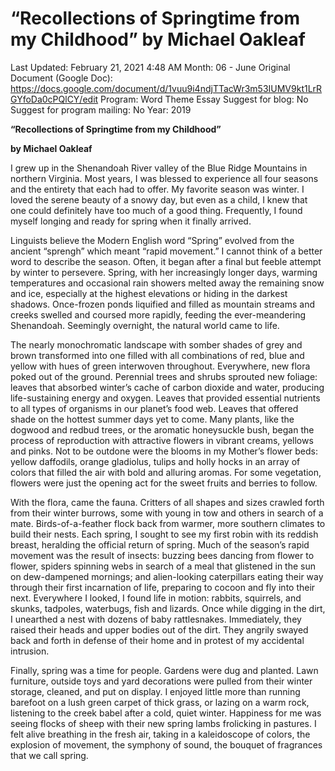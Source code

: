 # “Recollections of Springtime from my Childhood” by Michael Oakleaf

Last Updated: February 21, 2021 4:48 AM
Month: 06 - June
Original Document (Google Doc): https://docs.google.com/document/d/1vuu9i4ndjTTacWr3m53IUMV9kt1LrRGYfoDa0cPQlCY/edit
Program: Word Theme Essay
Suggest for blog: No
Suggest for program mailing: No
Year: 2019

**“Recollections of Springtime from my Childhood”**

**by Michael Oakleaf**

I grew up in the Shenandoah River valley of the Blue Ridge Mountains in northern Virginia. Most years, I was blessed to experience all four seasons and the entirety that each had to offer. My favorite season was winter. I loved the serene beauty of a snowy day, but even as a child, I knew that one could definitely have too much of a good thing. Frequently, I found myself longing and ready for spring when it finally arrived.

Linguists believe the Modern English word “Spring” evolved from the ancient “sprengh” which meant “rapid movement.” I cannot think of a better word to describe the season. Often, it began after a final but feeble attempt by winter to persevere. Spring, with her increasingly longer days, warming temperatures and occasional rain showers melted away the remaining snow and ice, especially at the highest elevations or hiding in the darkest shadows. Once-frozen ponds liquified and filled as mountain streams and creeks swelled and coursed more rapidly, feeding the ever-meandering Shenandoah. Seemingly overnight, the natural world came to life.

The nearly monochromatic landscape with somber shades of grey and brown transformed into one filled with all combinations of red, blue and yellow with hues of green interwoven throughout. Everywhere, new flora poked out of the ground. Perennial trees and shrubs sprouted new foliage: leaves that absorbed winter’s cache of carbon dioxide and water, producing life-sustaining energy and oxygen. Leaves that provided essential nutrients to all types of organisms in our planet’s food web. Leaves that offered shade on the hottest summer days yet to come. Many plants, like the dogwood and redbud trees, or the aromatic honeysuckle bush, began the process of reproduction with attractive flowers in vibrant creams, yellows and pinks. Not to be outdone were the blooms in my Mother’s flower beds: yellow daffodils, orange gladiolus, tulips and holly hocks in an array of colors that filled the air with bold and alluring aromas. For some vegetation, flowers were just the opening act for the sweet fruits and berries to follow.

With the flora, came the fauna. Critters of all shapes and sizes crawled forth from their winter burrows, some with young in tow and others in search of a mate. Birds-of-a-feather flock back from warmer, more southern climates to build their nests. Each spring, I sought to see my first robin with its reddish breast, heralding the official return of spring. Much of the season’s rapid movement was the result of insects: buzzing bees dancing from flower to flower, spiders spinning webs in search of a meal that glistened in the sun on dew-dampened mornings; and alien-looking caterpillars eating their way through their first incarnation of life, preparing to cocoon and fly into their next. Everywhere I looked, I found life in motion: rabbits, squirrels, and skunks, tadpoles, waterbugs, fish and lizards. Once while digging in the dirt, I unearthed a nest with dozens of baby rattlesnakes. Immediately, they raised their heads and upper bodies out of the dirt. They angrily swayed back and forth in defense of their home and in protest of my accidental intrusion.

Finally, spring was a time for people. Gardens were dug and planted. Lawn furniture, outside toys and yard decorations were pulled from their winter storage, cleaned, and put on display. I enjoyed little more than running barefoot on a lush green carpet of thick grass, or lazing on a warm rock, listening to the creek babel after a cold, quiet winter. Happiness for me was seeing flocks of sheep with their new spring lambs frolicking in pastures. I felt alive breathing in the fresh air, taking in a kaleidoscope of colors, the explosion of movement, the symphony of sound, the bouquet of fragrances that we call spring.